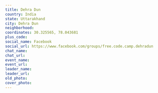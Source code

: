 ```yaml
---
title: Dehra Dun
country: India
state: Uttarakhand
city: Dehra Dun
neighborhood: 
coordinates: 30.325565, 78.043681
plus_code:
social_name: Facebook
social_url: https://www.facebook.com/groups/free.code.camp.dehradun
chat_name:
chat_url:
event_name:
event_url:
leader_name:
leader_url:
old_photo: 
cover_photo:
---
```

